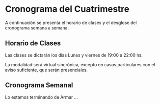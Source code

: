 # Cronograma del Cuatrimestre

A continuación se presenta el horario de clases y el desglose del cronograma semana a semana.

## Horario de Clases

Las clases se dictarán los días Lunes y viernes de 19:00 a 22:00 hs.

La modalidad será virtual sincrónica, excepto en casos particulares con el aviso suficiente, que serán presenciales.

## Cronograma Semanal

Lo estamos terminando de Armar ...

<!-- A continuación, se muestra el cronograma de actividades para todo el cuatrimestre. Las clases se realizan una vez por semana en el día y horario especificados anteriormente. -->

<!-- | Semana | Fecha | Temas | Modalidad |
|:------:|-------------| ---------------------------------------------------------------------------------------------------------------------- |:---------:|
|   1    | 7 de septiembre | - Introducción a la materia<br/>- Introducción a la ingeniería de software<br/>- Etapas de la ingeniería de software |  Virtual  |
|   2    | 14 de septiembre | - Ingeniería de requerimientos<br/>- Relevamiento de requerimientos. Exploración<br/>- Formas de especificar requerimientos |  Virtual  |
|   3    | 21 de septiembre | **Día del estudiante** |  😎  |
|   4    | 28 de septiembre | - Consultas sobre clase de requerimientos<br/>- Enfoques del desarrollo de software<br/>- Manifiesto Ágil<br/>- Distintas metodologías de desarrollo |  Virtual  |
|   5    | 5 de octubre   | - Primeros pasos en un proyecto ágil<br/>- Prototipado<br/>- MVP |  Virtual  |
|   6    | 12 de octubre  | - Consultas parcial |  Virtual  |
|   7    | 19 de octubre  | **Examen Parcial** |  Presencial  |
|   6    | 26 de octubre  | - Software de control de versiones (Git)<br/>- Software de gestión de proyectos (GH Projects)<br/>- Presentación del Trabajo Práctico |  Virtual  |
|   9    | 2 de noviembre  | - Consultas y seguimiento sobre Trabajo Práctico |  Virtual  |
|   10   | 9 de noviembre | - Consultas y seguimiento sobre Trabajo Práctico |  Virtual  |
|   11   | 16 de noviembre | - **Primer Recuperatorio**<br/>- Consultas y seguimiento sobre Trabajo Práctico |  Presencial / Virtual  |
|   12   | 23 de noviembre | - Consultas y seguimiento sobre Trabajo Práctico |  Virtual  |
|   13   | 30 de noviembre | - Consultas y seguimiento sobre Trabajo Práctico |  Virtual  |
|   14   | 7 de diciembre | - Consultas y seguimiento sobre Trabajo Práctico<br/>- **Cierre de cursada**  |  Virtual  |

**Aclaración:**
El 2do recuperatorio del parcial se tomará junto con la *1<sup>ra</sup> fecha de final*. No se tomará en una fecha que no sea esa. -->
